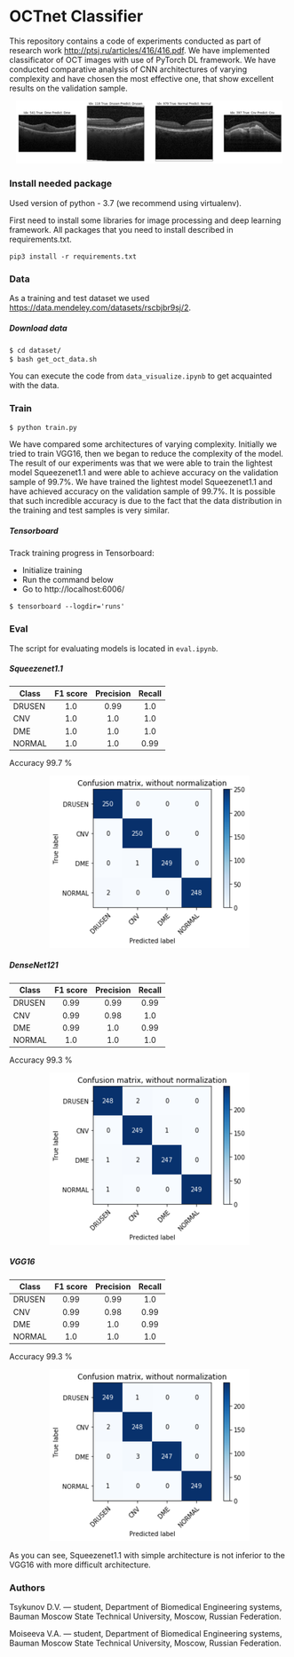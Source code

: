 # OCTnet Classifier
This repository contains a code of experiments conducted as part of research work http://ptsj.ru/articles/416/416.pdf. We have implemented classificator of OCT images with use of PyTorch DL framework. We have conducted comparative analysis of CNN architectures of varying complexity and have chosen the most effective one, that show excellent results on the validation sample.

<p align="center"><img src="assets/example.png" width="480"\></p>

### Install needed package
Used version of python - 3.7 (we recommend using virtualenv). 

First need to install some libraries for image processing and deep learning framework. All packages that you need to install described in requirements.txt.

```
pip3 install -r requirements.txt
```

### Data
As a training and test dataset we used https://data.mendeley.com/datasets/rscbjbr9sj/2. 

##### Download data
```
$ cd dataset/
$ bash get_oct_data.sh
```
You can execute the code from `data_visualize.ipynb` to get acquainted with the data.

### Train
```
$ python train.py
```
We have compared some architectures of varying complexity. Initially we tried to train VGG16, then we began to reduce the complexity of the model. The result of our experiments was that we were able to train the lightest model Squeezenet1.1 and were able to achieve accuracy on the validation sample of 99.7%. We have trained the lightest model Squeezenet1.1 and have achieved accuracy on the validation sample of 99.7%. It is possible that such incredible accuracy is due to the fact that the data distribution in the training and test samples is very similar.

##### Tensorboard
Track training progress in Tensorboard:
* Initialize training
* Run the command below
* Go to http://localhost:6006/

```
$ tensorboard --logdir='runs'
```


### Eval
The script for evaluating models is located in `eval.ipynb`.

##### Squeezenet1.1
| Class       | F1 score | Precision | Recall |
| ------------|:--------:|:---------:|:------:|
| DRUSEN      | 1.0      |0.99       |1.0     |
| CNV         | 1.0      |1.0        |1.0     |
| DME         | 1.0      |1.0        |1.0     |
| NORMAL      | 1.0      |1.0        |0.99    |

Accuracy 99.7 %

<p align="center"><img src="assets/Squeezenet1_1_cm.png" width="360"\></p>

##### DenseNet121
| Class       |  F1 score | Precision  | Recall |
| ------------|:---------:|:----------:|:------:|
| DRUSEN      | 0.99      |0.99        |0.99    |
| CNV         | 0.99      |0.98        |1.0     |
| DME         | 0.99      |1.0         |0.99    |
| NORMAL      | 1.0       |1.0         |1.0     |

Accuracy 99.3 %

<p align="center"><img src="assets/densenet121_cm.png" width="360"\></p>

##### VGG16
| Class       |  F1 score | Precision  | Recall  |
| ------------|:---------:|:----------:|:-------:|
| DRUSEN      | 0.99      |0.99        |1.0      |
| CNV         | 0.99      |0.98        |0.99     |
| DME         | 0.99      |1.0         |0.99     |
| NORMAL      | 1.0       |1.0         |1.0      |

Accuracy 99.3 %

<p align="center"><img src="assets/vgg16_cm.png" width="360"\></p>

As you can see, Squeezenet1.1 with simple architecture is not inferior to the VGG16 with more difficult architecture.

### Authors
Tsykunov D.V. — student, Department of Biomedical Engineering systems, Bauman Moscow State Technical University, Moscow, Russian Federation.

Moiseeva V.A. — student, Department of Biomedical Engineering systems, Bauman Moscow State Technical University, Moscow, Russian Federation.